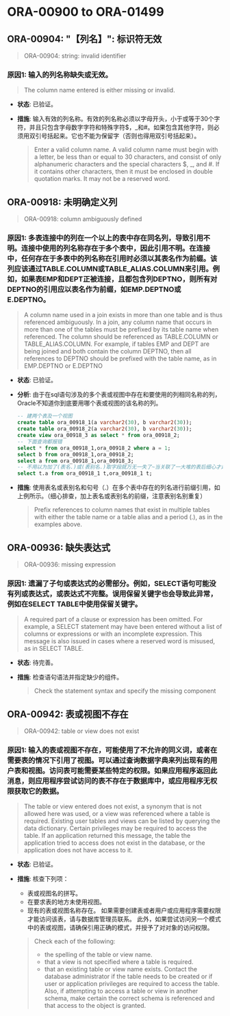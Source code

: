 # ORA-00900 to ORA-01499

## ORA-00904: "【列名】": 标识符无效

> ORA-00904: string: invalid identifier

### 原因1: 输入的列名称缺失或无效。

> The column name entered is either missing or invalid.

* **状态**: 已验证。
* **措施**: 输入有效的列名称。有效的列名称必须以字母开头，小于或等于30个字符，并且只包含字母数字字符和特殊字符$，_和#。如果包含其他字符，则必须用双引号括起来。它也不能为保留字（否则也得用双引号括起来）。

  > Enter a valid column name. A valid column name must begin with a letter, be less than or equal to 30 characters, and consist of only alphanumeric characters and the special characters $, _, and #. If it contains other characters, then it must be enclosed in double quotation marks. It may not be a reserved word.

## ORA-00918: 未明确定义列

> ORA-00918: column ambiguously defined

### 原因1: 多表连接中的列在一个以上的表中存在同名列，导致引用不明。连接中使用的列名称存在于多个表中，因此引用不明。在连接中，任何存在于多表中的列名称在引用时必须以其表名作为前缀。该列应该通过TABLE.COLUMN或TABLE_ALIAS.COLUMN来引用。例如，如果表EMP和DEPT正被连接，且都包含列DEPTNO，则所有对DEPTNO的引用应以表名作为前缀，如EMP.DEPTNO或E.DEPTNO。

> A column name used in a join exists in more than one table and is thus referenced ambiguously. In a join, any column name that occurs in more than one of the tables must be prefixed by its table name when referenced. The column should be referenced as TABLE.COLUMN or TABLE_ALIAS.COLUMN. For example, if tables EMP and DEPT are being joined and both contain the column DEPTNO, then all references to DEPTNO should be prefixed with the table name, as in EMP.DEPTNO or E.DEPTNO

* **状态**: 已验证。
* **分析**: 由于在sql语句涉及的多个表或视图中存在和要使用的列相同名称的列，Oracle不知道你到底要用哪个表或视图的该名称的列。

  ```sql
  -- 建两个表及一个视图
  create table ora_00918_1(a varchar2(30), b varchar2(30));
  create table ora_00918_2(a varchar2(30), b varchar2(30));
  create view ora_00918_3 as select * from ora_00918_2;
  -- 下面查询都报错
  select * from ora_00918_1,ora_00918_2 where a = 1;
  select b from ora_00918_1,ora_00918_2;
  select a from ora_00918_1,ora_00918_3;
  -- 不用以为加了(表名.)或(表别名.)取字段就万无一失了~当关联了一大堆的表后细心才是王道
  select t.a from ora_00918_1 t,ora_00918_1 t;
  ```

* **措施**: 使用表名或表别名和句号（.）在多个表中存在的列名进行前缀引用，如上例所示。（细心排查，加上表名或表别名的前缀，注意表别名别重复）

  > Prefix references to column names that exist in multiple tables with either the table name or a table alias and a period (.), as in the examples above.

## ORA-00936: 缺失表达式

> ORA-00936: missing expression

### 原因1: 遗漏了子句或表达式的必需部分。例如，SELECT语句可能没有列或表达式，或表达式不完整。误用保留关键字也会导致此异常，例如在SELECT TABLE中使用保留关键字。

> A required part of a clause or expression has been omitted. For example, a SELECT statement may have been entered without a list of columns or expressions or with an incomplete expression. This message is also issued in cases where a reserved word is misused, as in SELECT TABLE.

* **状态**: 待完善。
* **措施**: 检查语句语法并指定缺少的组件。

  > Check the statement syntax and specify the missing component

## ORA-00942: 表或视图不存在

> ORA-00942: table or view does not exist

### 原因1: 输入的表或视图不存在，可能使用了不允许的同义词，或者在需要表的情况下引用了视图。可以通过查询数据字典来列出现有的用户表和视图。访问表可能需要某些特定的权限。如果应用程序返回此消息，则应用程序尝试访问的表不存在于数据库中，或应用程序无权限获取它的数据。

> The table or view entered does not exist, a synonym that is not allowed here was used, or a view was referenced where a table is required. Existing user tables and views can be listed by querying the data dictionary. Certain privileges may be required to access the table. If an application returned this message, the table the application tried to access does not exist in the database, or the application does not have access to it.

* **状态**: 已验证。
* **措施**: 核查下列项：
  * 表或视图名的拼写。
  * 在要求表的地方未使用视图。
  * 现有的表或视图名称存在。
如果需要创建表或者用户或应用程序需要权限才能访问该表，请与数据库管理员联系。
此外，如果尝试访问另一个模式中的表或视图，请确保引用正确的模式，并授予了对对象的访问权限。

  > Check each of the following:
  > * the spelling of the table or view name.
  > * that a view is not specified where a table is required.
  > * that an existing table or view name exists.
  > Contact the database administrator if the table needs to be created or if user or application privileges are required to access the table.
  > Also, if attempting to access a table or view in another schema, make certain the correct schema is referenced and that access to the object is granted.
